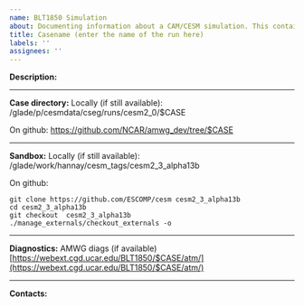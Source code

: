 ```yaml
---
name: BLT1850 Simulation 
about: Documenting information about a CAM/CESM simulation. This contains information about the location of the run directory, sandbox, etc 
title: Casename (enter the name of the run here)
labels: ''
assignees: ''
---
```


**Description:**

___
**Case directory:**
Locally (if still available):
/glade/p/cesmdata/cseg/runs/cesm2_0/$CASE

On github:
https://github.com/NCAR/amwg_dev/tree/$CASE
___
**Sandbox:**
Locally (if still available):
 /glade/work/hannay/cesm_tags/cesm2_3_alpha13b
 
On github:
```
git clone https://github.com/ESCOMP/cesm cesm2_3_alpha13b
cd cesm2_3_alpha13b
git checkout  cesm2_3_alpha13b
./manage_externals/checkout_externals -o
```
___
**Diagnostics:**
AMWG diags (if available)
[https://webext.cgd.ucar.edu/BLT1850/$CASE/atm/](https://webext.cgd.ucar.edu/BLT1850/$CASE/atm/)
___
**Contacts:**

